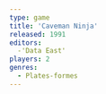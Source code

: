 ```yaml
---
type: game
title: 'Caveman Ninja'
released: 1991
editors: 
  -'Data East'
players: 2
genres:
  - Plates-formes
---
```

